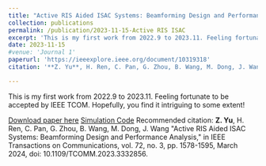 ```yaml
---
title: "Active RIS Aided ISAC Systems: Beamforming Design and Performance Analysis"
collection: publications
permalink: /publication/2023-11-15-Active RIS ISAC
excerpt: 'This is my first work from 2022.9 to 2023.11. Feeling fortunate to be accepted by IEEE TCOM. Hopefully, you find it intriguing to some extent! Simulation Codes are provided here [Simulation Code](https://github.com/Ryan-yzy/Active-RIS-ISAC)'
date: 2023-11-15
#venue: 'Journal 1'
paperurl: 'https://ieeexplore.ieee.org/document/10319318'
citation: '**Z. Yu**, H. Ren, C. Pan, G. Zhou, B. Wang, M. Dong, J. Wang "Active RIS Aided ISAC Systems: Beamforming Design and Performance Analysis," in IEEE Transactions on Communications, vol. 72, no. 3, pp. 1578-1595, March 2024, doi: 10.1109/TCOMM.2023.3332856.'

---
```

This is my first work from 2022.9 to 2023.11. Feeling fortunate to be accepted by IEEE TCOM. Hopefully, you find it intriguing to some extent!

[Download paper here](http://academicpages.github.io/files/Active_RIS-Aided_ISAC_Systems_Beamforming_Design_and_Performance_Analysis.pdf)
[Simulation Code](https://github.com/Ryan-yzy/Active-RIS-ISAC)
Recommended citation: **Z. Yu**, H. Ren, C. Pan, G. Zhou, B. Wang, M. Dong, J. Wang "Active RIS Aided ISAC Systems: Beamforming Design and Performance Analysis," in IEEE Transactions on Communications, vol. 72, no. 3, pp. 1578-1595, March 2024, doi: 10.1109/TCOMM.2023.3332856.
